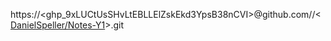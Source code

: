 https://<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>@github.com/<DanielSpeller>/<[DanielSpeller/Notes-Y1](https://github.com/DanielSpeller/Notes-Y1)>.git